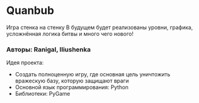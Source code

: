 # Quanbub
Игра стенка на стенку
В будущем будет реализованы уровни, графика, усложнённая логика битвы и много чего нового!

### Авторы: Ranigal, 	Iliushenka ###

Идея проекта:
- Создать полноценную игру, где основная цель уничтожить вражескую базу, которую защищают враги
- Основной язык программирования: Python
- Библиотеки: PyGame
